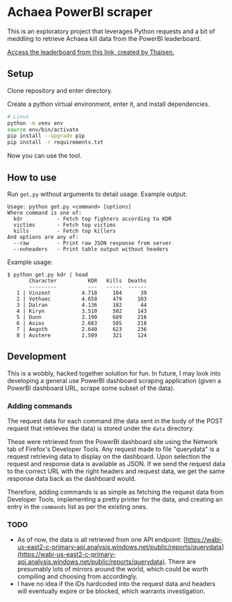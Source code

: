 # Achaea PowerBI scraper

This is an exploratory project that leverages Python requests and a bit of
meddling to retrieve Achaea kill data from the PowerBI leaderboard.

[Access the leaderboard from this link, created by Thaisen.](https://app.powerbi.com/view?r=eyJrIjoiMDdiNGM1YzEtNGIyNC00YmFjLWFkZjUtNmU2MDdkYzc4YjA1IiwidCI6IjlkMWIzNjEwLTlhYjAtNDJkNS05M2FhLTQ2MTUwZDcyM2Q4NyIsImMiOjF9)

## Setup

Clone repository and enter directory.

Create a python virtual environment, enter it, and install dependencies.

```sh
# Linux
python -m venv env
source env/bin/activate
pip install --upgrade pip
pip install -r requirements.txt
```

Now you can use the tool.

## How to use

Run `get.py` without arguments to detail usage. Example output:

```
Usage: python get.py <command> [options]
Where command is one of:
  kdr           - Fetch top fighters according to KDR
  victims       - Fetch top victims
  kills         - Fetch top killers
And options are any of:
  --raw         - Print raw JSON response from server
  --noheaders   - Print table output without headers
```

Example usage:

```
$ python get.py kdr | head
       Character          KDR   Kills  Deaths
       ---------          ---   -----  ------
   1 | Vinzent          4.718     184      39
   2 | Vothaec          4.650     479     103
   3 | Dalran           4.136     182      44
   4 | Kiryn            3.510     502     143
   5 | Dunn             3.190     689     216
   6 | Axios            2.683     585     218
   7 | Aegoth           2.640     623     236
   8 | Austere          2.589     321     124
```

## Development

This is a wobbly, hacked together solution for fun. In future, I may look into
developing a general use PowerBI dashboard scraping application (given a
PowerBI dashboard URL, scrape some subset of the data).

### Adding commands

The request data for each command (the data sent in the body of the POST
request that retrieves the data) is stored under the `data` directory.

These were retrieved from the PowerBI dashboard site using the Network tab of
Firefox's Developer Tools. Any request made to file "querydata" is a request
retrieving data to display on the dashboard. Upon selection the request and
response data is available as JSON. If we send the request data to the correct
URL with the right headers and request data, we get the same response data back
as the dashboard would.

Therefore, adding commands is as simple as fetching the request data from
Developer Tools, implementing a pretty printer for the data, and creating an
entry in the `commands` list as per the existing ones.

### TODO

* As of now, the data is all retrieved from one API endpoint:
  [https://wabi-us-east2-c-primary-api.analysis.windows.net/public/reports/querydata](https://wabi-us-east2-c-primary-api.analysis.windows.net/public/reports/querydata).
  There are presumably lots of mirrors around the world, which could be worth
  compiling and choosing from accordingly.
* I have no idea if the IDs hardcoded into the request data and headers will
  eventually expire or be blocked, which warrants investigation.
